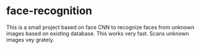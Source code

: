 # face-recognition
This is a small project based on face CNN to recognize faces from unknown images based on existing database.
This works very fast.
Scans unknown images vey grately.

